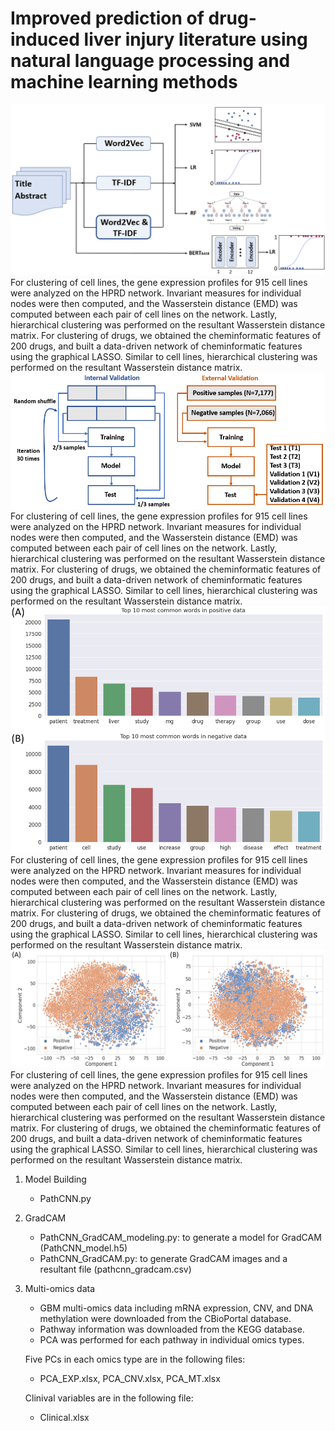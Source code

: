 # Improved prediction of drug-induced liver injury literature using natural language processing and machine learning methods



<img src="img/Figure1.png" width="600">
For clustering of cell lines, the gene expression profiles for 915 cell lines were analyzed on the HPRD network. Invariant measures for individual nodes were then computed, and the Wasserstein distance (EMD) was computed between each pair of cell lines on the network. Lastly, hierarchical clustering was performed on the resultant Wasserstein distance matrix. For clustering of drugs, we obtained the cheminformatic features of 200 drugs, and built a data-driven network of cheminformatic features using the graphical LASSO. Similar to cell lines, hierarchical clustering was performed on the resultant Wasserstein distance matrix. 

<br />
<img src="img/Figure2.png" width="600">
For clustering of cell lines, the gene expression profiles for 915 cell lines were analyzed on the HPRD network. Invariant measures for individual nodes were then computed, and the Wasserstein distance (EMD) was computed between each pair of cell lines on the network. Lastly, hierarchical clustering was performed on the resultant Wasserstein distance matrix. For clustering of drugs, we obtained the cheminformatic features of 200 drugs, and built a data-driven network of cheminformatic features using the graphical LASSO. Similar to cell lines, hierarchical clustering was performed on the resultant Wasserstein distance matrix. 

<br />
<img src="img/Figure3.png" width="600">
For clustering of cell lines, the gene expression profiles for 915 cell lines were analyzed on the HPRD network. Invariant measures for individual nodes were then computed, and the Wasserstein distance (EMD) was computed between each pair of cell lines on the network. Lastly, hierarchical clustering was performed on the resultant Wasserstein distance matrix. For clustering of drugs, we obtained the cheminformatic features of 200 drugs, and built a data-driven network of cheminformatic features using the graphical LASSO. Similar to cell lines, hierarchical clustering was performed on the resultant Wasserstein distance matrix. 

<br />
<img src="img/Figure4.png" width="600">
For clustering of cell lines, the gene expression profiles for 915 cell lines were analyzed on the HPRD network. Invariant measures for individual nodes were then computed, and the Wasserstein distance (EMD) was computed between each pair of cell lines on the network. Lastly, hierarchical clustering was performed on the resultant Wasserstein distance matrix. For clustering of drugs, we obtained the cheminformatic features of 200 drugs, and built a data-driven network of cheminformatic features using the graphical LASSO. Similar to cell lines, hierarchical clustering was performed on the resultant Wasserstein distance matrix. 

1. Model Building  
   - PathCNN.py  

2. GradCAM  
   - PathCNN_GradCAM_modeling.py: to generate a model for GradCAM (PathCNN_model.h5)
   - PathCNN_GradCAM.py: to generate GradCAM images and a resultant file (pathcnn_gradcam.csv)

3. Multi-omics data
   - GBM multi-omics data including mRNA expression, CNV, and DNA methylation were downloaded from the CBioPortal database.
   - Pathway information was downloaded from the KEGG database.
   - PCA was performed for each pathway in individual omics types.
   
   Five PCs in each omics type are in the following files:
   - PCA_EXP.xlsx, PCA_CNV.xlsx, PCA_MT.xlsx
   
   Clinival variables are in the following file:
   - Clinical.xlsx
